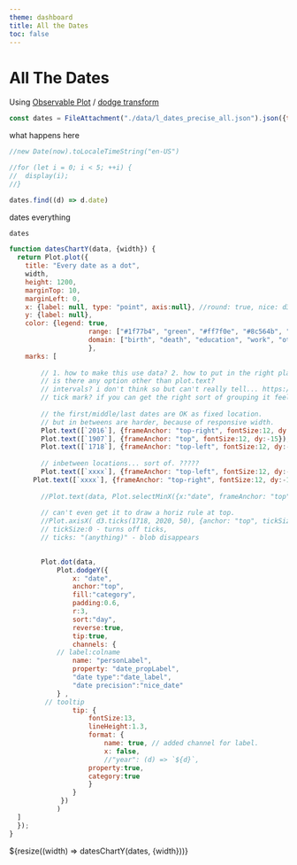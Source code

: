 ```yaml
---
theme: dashboard
title: All the Dates
toc: false
---
```



# All The Dates

Using [Observable Plot](https://observablehq.com/plot/) / [dodge transform](https://observablehq.com/plot/transforms/dodge)

```js
const dates = FileAttachment("./data/l_dates_precise_all.json").json({typed: true});
```

what happens here

```js
//new Date(now).toLocaleTimeString("en-US")

//for (let i = 0; i < 5; ++i) {
//  display(i);
//}

dates.find((d) => d.date)
```


dates everything

```js
dates
```

<!--
// Manually set colors using `range`
Plot.legend({
  color: {
    type: "categorical",
    domain: d3.range(10).map(d => `Category ${d + 1}`), 
    range: ["green", "purple", "orange", "yellow", "blue", "pink", "brown", "grey", "green", "lavender"]
  }
})

"undefined" label ="other", at the end of the list, coloured grey.
-->

<!-- 
data variables
precise
"person"          "personLabel"     
"date"            "year"    "month"           "day"             "m"              
"nice_date"       
"date_precision"  "date_certainty" 
"date_label"      "date_level"      "date_string"    "qual_date_prop" 
"date_propLabel" "date_prop"   "prop_label"     "category"         
"prop_valueLabel"  "prop_value" 
"s"  
-->


```js
function datesChartY(data, {width}) {
  return Plot.plot({
    title: "Every date as a dot",
    width,
    height: 1200,
    marginTop: 10,
    marginLeft: 0,
    x: {label: null, type: "point", axis:null}, //round: true, nice: d3.utcYear
    y: {label: null},
    color: {legend: true, 
    				range: ["#1f77b4", "green", "#ff7f0e", "#8c564b", "#bdbdbd"],
    				domain: ["birth", "death", "education", "work", "other"]
    				},
    marks: [
    	
    	// 1. how to make this use data? 2. how to put in the right place?
    	// is there any option other than plot.text?
    	// intervals? i don't think so but can't really tell... https://observablehq.com/plot/features/intervals 
    	// tick mark? if you can get the right sort of grouping it feels like it should be possible... and yet... https://observablehq.com/plot/marks/tick
    	
    	// the first/middle/last dates are OK as fixed location. 
    	// but in betweens are harder, because of responsive width. 
    	Plot.text([`2016`], {frameAnchor: "top-right", fontSize:12, dy:-15, dx:10}), // at the top; dy to move above the plot area.
    	Plot.text([`1907`], {frameAnchor: "top", fontSize:12, dy:-15}), //centre
    	Plot.text([`1718`], {frameAnchor: "top-left", fontSize:12, dy:-15, dx:-10}), 
    	
    	// inbetween locations... sort of. ?????
    	Plot.text([`xxxx`], {frameAnchor: "top-left", fontSize:12, dy:-15, dx:250}), 
      Plot.text([`xxxx`], {frameAnchor: "top-right", fontSize:12, dy:-15, dx:-250}), 
    	    	
    	//Plot.text(data, Plot.selectMinX({x:"date", frameAnchor: "top", fontSize:12, dy:-15}) ),  // shows 0 but at least it shows something. selectFirst is the same.
    	
    	// can't even get it to draw a horiz rule at top.
    	//Plot.axisX( d3.ticks(1718, 2020, 50), {anchor: "top", tickSize:0 }), // yuck. why does it behave like this? d3.ticks might get somewhere...
    	// tickSize:0 - turns off ticks, 
    	// ticks: "(anything)" - blob disappears

    	
    	Plot.dot(data, 
    		Plot.dodgeY({
    			x: "date", 
    			anchor:"top", 
    			fill:"category", 
    			padding:0.6, 
    			r:3, 
    			sort:"day",
    			reverse:true, 
    			tip:true,
    			channels: {
      		// label:colname
      			name: "personLabel",
      			property: "date_propLabel",
      			"date type":"date_label",
      			"date precision":"nice_date"
      		} , 
      	 // tooltip
  				tip: {
  					fontSize:13,
  					lineHeight:1.3,
    				format: {
    					name: true, // added channel for label.
    					x: false, 
    					//"year": (d) => `${d}`,  
      				property:true,
      				category:true
    				}
    			}
    		 })
    		)    
  ]
  });
}

```



<div class="grid grid-cols-1">
  <div class="card">
    ${resize((width) => datesChartY(dates, {width}))}
  </div>
</div>

